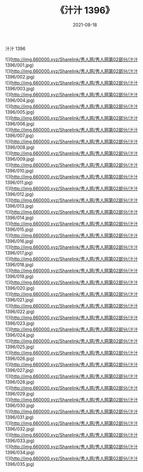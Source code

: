 ﻿---
layout: post
title:  《汁汁 1396》
date:   2021-08-18
img: http://img.660000.xyz/Sharelink/秀人网/秀人网第02部分/汁汁 1396/000.jpg
categories: [美女, 清纯, 唯美]
---

汁汁 1396

  ![](http://img.660000.xyz/Sharelink/秀人网/秀人网第02部分/汁汁 1396/001.jpg) <br> ![](http://img.660000.xyz/Sharelink/秀人网/秀人网第02部分/汁汁 1396/002.jpg) <br> ![](http://img.660000.xyz/Sharelink/秀人网/秀人网第02部分/汁汁 1396/003.jpg) <br> ![](http://img.660000.xyz/Sharelink/秀人网/秀人网第02部分/汁汁 1396/004.jpg) <br> ![](http://img.660000.xyz/Sharelink/秀人网/秀人网第02部分/汁汁 1396/005.jpg) <br> ![](http://img.660000.xyz/Sharelink/秀人网/秀人网第02部分/汁汁 1396/006.jpg) <br> ![](http://img.660000.xyz/Sharelink/秀人网/秀人网第02部分/汁汁 1396/007.jpg) <br> ![](http://img.660000.xyz/Sharelink/秀人网/秀人网第02部分/汁汁 1396/008.jpg) <br> ![](http://img.660000.xyz/Sharelink/秀人网/秀人网第02部分/汁汁 1396/009.jpg) <br> ![](http://img.660000.xyz/Sharelink/秀人网/秀人网第02部分/汁汁 1396/010.jpg) <br> ![](http://img.660000.xyz/Sharelink/秀人网/秀人网第02部分/汁汁 1396/011.jpg) <br> ![](http://img.660000.xyz/Sharelink/秀人网/秀人网第02部分/汁汁 1396/012.jpg) <br> ![](http://img.660000.xyz/Sharelink/秀人网/秀人网第02部分/汁汁 1396/013.jpg) <br> ![](http://img.660000.xyz/Sharelink/秀人网/秀人网第02部分/汁汁 1396/014.jpg) <br> ![](http://img.660000.xyz/Sharelink/秀人网/秀人网第02部分/汁汁 1396/015.jpg) <br> ![](http://img.660000.xyz/Sharelink/秀人网/秀人网第02部分/汁汁 1396/016.jpg) <br> ![](http://img.660000.xyz/Sharelink/秀人网/秀人网第02部分/汁汁 1396/017.jpg) <br> ![](http://img.660000.xyz/Sharelink/秀人网/秀人网第02部分/汁汁 1396/018.jpg) <br> ![](http://img.660000.xyz/Sharelink/秀人网/秀人网第02部分/汁汁 1396/019.jpg) <br> ![](http://img.660000.xyz/Sharelink/秀人网/秀人网第02部分/汁汁 1396/020.jpg) <br> ![](http://img.660000.xyz/Sharelink/秀人网/秀人网第02部分/汁汁 1396/021.jpg) <br> ![](http://img.660000.xyz/Sharelink/秀人网/秀人网第02部分/汁汁 1396/022.jpg) <br> ![](http://img.660000.xyz/Sharelink/秀人网/秀人网第02部分/汁汁 1396/023.jpg) <br> ![](http://img.660000.xyz/Sharelink/秀人网/秀人网第02部分/汁汁 1396/024.jpg) <br> ![](http://img.660000.xyz/Sharelink/秀人网/秀人网第02部分/汁汁 1396/025.jpg) <br> ![](http://img.660000.xyz/Sharelink/秀人网/秀人网第02部分/汁汁 1396/026.jpg) <br> ![](http://img.660000.xyz/Sharelink/秀人网/秀人网第02部分/汁汁 1396/027.jpg) <br> ![](http://img.660000.xyz/Sharelink/秀人网/秀人网第02部分/汁汁 1396/028.jpg) <br> ![](http://img.660000.xyz/Sharelink/秀人网/秀人网第02部分/汁汁 1396/029.jpg) <br> ![](http://img.660000.xyz/Sharelink/秀人网/秀人网第02部分/汁汁 1396/030.jpg) <br> ![](http://img.660000.xyz/Sharelink/秀人网/秀人网第02部分/汁汁 1396/031.jpg) <br> ![](http://img.660000.xyz/Sharelink/秀人网/秀人网第02部分/汁汁 1396/032.jpg) <br> ![](http://img.660000.xyz/Sharelink/秀人网/秀人网第02部分/汁汁 1396/033.jpg) <br> ![](http://img.660000.xyz/Sharelink/秀人网/秀人网第02部分/汁汁 1396/034.jpg) <br> ![](http://img.660000.xyz/Sharelink/秀人网/秀人网第02部分/汁汁 1396/035.jpg) <br>